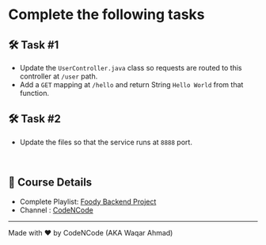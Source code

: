 # Complete the following tasks


## 🛠 Task #1

- Update the `UserController.java` class so requests are routed to this controller at `/user` path.
- Add a `GET` mapping at `/hello` and return String `Hello World` from that function.


## 🛠 Task #2

- Update the files so that the service runs at `8888` port.

<br/>


## 🔗 Course Details

- Complete Playlist: [Foody Backend Project](https://www.youtube.com/playlist?list=PL5DyztRVgtRXELM94Wcb2zOmvE5ycLVGS)
- Channel : [CodeNCode](https://www.youtube.com/@codencode)

---

Made with ❤️ by CodeNCode (AKA Waqar Ahmad)

